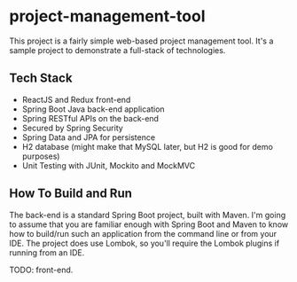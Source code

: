 # project-management-tool
This project is a fairly simple web-based project management tool. 
It's a sample project to demonstrate a full-stack of technologies.

## Tech Stack
* ReactJS and Redux front-end
* Spring Boot Java back-end application
* Spring RESTful APIs on the back-end
* Secured by Spring Security
* Spring Data and JPA for persistence
* H2 database (might make that MySQL later, but H2 is good for demo purposes)
* Unit Testing with JUnit, Mockito and MockMVC

## How To Build and Run
The back-end is a standard Spring Boot project, built with Maven. 
I'm going to assume that you are familiar enough with Spring Boot 
and Maven to know how to build/run such an application from the command line 
or from your IDE.
The project does use Lombok, so you'll require the Lombok plugins if running from an IDE.

TODO: front-end.
